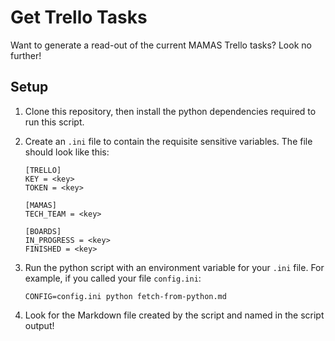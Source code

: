 # Get Trello Tasks

Want to generate a read-out of the current MAMAS Trello tasks? Look no further!

## Setup

1. Clone this repository, then install the python dependencies required to run this script.
2. Create an `.ini` file to contain the requisite sensitive variables. The file should look like this:

	```
	[TRELLO]
	KEY = <key>
	TOKEN = <key>
	
	[MAMAS]
	TECH_TEAM = <key>
	
	[BOARDS]
	IN_PROGRESS = <key>
	FINISHED = <key>
	```

3. Run the python script with an environment variable for your `.ini` file. For example, if you called your file `config.ini`:

	```
	CONFIG=config.ini python fetch-from-python.md
	```

4. Look for the Markdown file created by the script and named in the script output!
